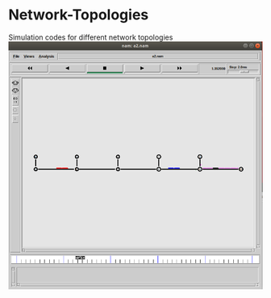 # Network-Topologies
Simulation codes for different network topologies
![img](https://github.com/saumyaborwankar/Network-Topologies/blob/master/images/bus.png)
